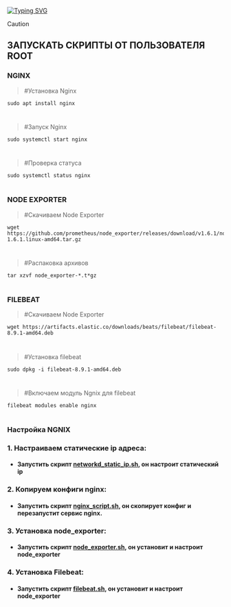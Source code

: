  <!---Пример кода-->
[![Typing SVG](https://readme-typing-svg.herokuapp.com?color=%2336BCF7&lines=Computer+science+student)](https://git.io/typing-svg)

> [!CAUTION] 
> ## ЗАПУСКАТЬ СКРИПТЫ ОТ ПОЛЬЗОВАТЕЛЯ ROOT

### NGINX
   > #Установка Nginx

    sudo apt install nginx
 #
   > #Запуск Nginx

    sudo systemctl start nginx
 # 
   > #Проверка статуса
    
    sudo systemctl status nginx
 #

 ### NODE EXPORTER

   > #Скачиваем Node Exporter
    
    wget https://github.com/prometheus/node_exporter/releases/download/v1.6.1/node_exporter-1.6.1.linux-amd64.tar.gz
#
   > #Распаковка архивов
   
    tar xzvf node_exporter-*.t*gz
#

### FILEBEAT

   > #Скачиваем Node Exporter

    wget https://artifacts.elastic.co/downloads/beats/filebeat/filebeat-8.9.1-amd64.deb
#    
   > #Установка filebeat

    sudo dpkg -i filebeat-8.9.1-amd64.deb
#
> #Включаем модуль Ngnix для filebeat

    filebeat modules enable nginx
#

### Настройка NGNIX
### 1. Настраиваем статические ip адреса:
   
* #### Запустить скрипт [networkd_static_ip.sh](https://github.com/rashenko/nginx-git/blob/main/networkd_static_ip.sh), он настроит статический ip

### 2. Копируем конфиги nginx:
   
* #### Запустить скрипт [nginx_script.sh](https://github.com/rashenko/nginx-git/blob/main/nginx_script.sh), он скопирует конфиг и перезапустит сервис nginx.


### 3. Установка node_exporter:
   
* #### Запустить скрипт [node_exporter.sh](https://github.com/rashenko/nginx-git/blob/main/node_exporter.sh), он установит и   настроит node_exporter

### 4. Установка Filebeat:
   
* #### Запустить скрипт [filebeat.sh](https://github.com/rashenko/nginx-git/blob/main/filebeat.sh), он установит и   настроит node_exporter


